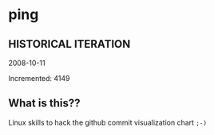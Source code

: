 # ping

## HISTORICAL ITERATION
2008-10-11

Incremented: 4149

## What is this?? 
Linux skills to hack the github commit visualization chart `;-)`
